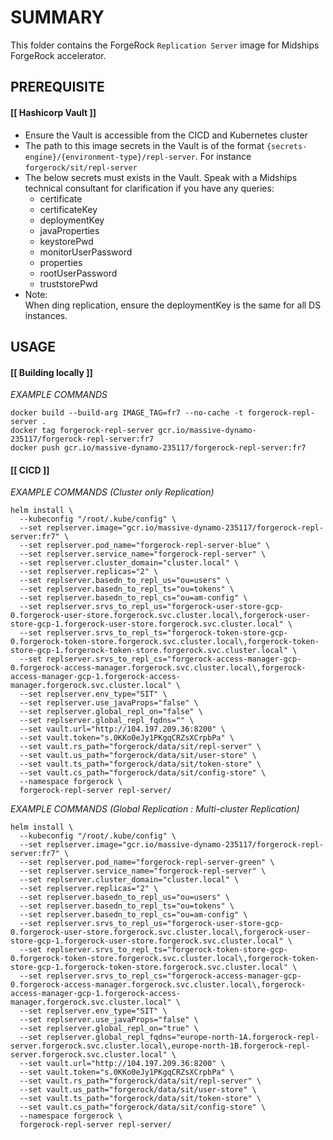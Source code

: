 # **SUMMARY**

This folder contains the ForgeRock `Replication Server` image for Midships ForgeRock accelerator.

## **PREREQUISITE**

#### [[ Hashicorp Vault ]]
- Ensure the Vault is accessible from the CICD and Kubernetes cluster
- The path to this image secrets in the Vault is of the format `{secrets-engine}/{environment-type}/repl-server`. For instance `forgerock/sit/repl-server`
- The below secrets must exists in the Vault. Speak with a Midships technical consultant for clarification if you have any queries:
  - certificate
  - certificateKey
  - deploymentKey
  - javaProperties
  - keystorePwd
  - monitorUserPassword
  - properties
  - rootUserPassword
  - truststorePwd
- Note: <br/>
  When ding replication, ensure the deploymentKey is the same for all DS instances.

## **USAGE**

#### [[ Building locally ]]
_EXAMPLE COMMANDS_
```
docker build --build-arg IMAGE_TAG=fr7 --no-cache -t forgerock-repl-server .
docker tag forgerock-repl-server gcr.io/massive-dynamo-235117/forgerock-repl-server:fr7
docker push gcr.io/massive-dynamo-235117/forgerock-repl-server:fr7
```


#### [[ CICD ]]
_EXAMPLE COMMANDS (Cluster only Replication)_
```
helm install \
  --kubeconfig "/root/.kube/config" \
  --set replserver.image="gcr.io/massive-dynamo-235117/forgerock-repl-server:fr7" \
  --set replserver.pod_name="forgerock-repl-server-blue" \
  --set replserver.service_name="forgerock-repl-server" \
  --set replserver.cluster_domain="cluster.local" \
  --set replserver.replicas="2" \
  --set replserver.basedn_to_repl_us="ou=users" \
  --set replserver.basedn_to_repl_ts="ou=tokens" \
  --set replserver.basedn_to_repl_cs="ou=am-config" \
  --set replserver.srvs_to_repl_us="forgerock-user-store-gcp-0.forgerock-user-store.forgerock.svc.cluster.local\,forgerock-user-store-gcp-1.forgerock-user-store.forgerock.svc.cluster.local" \
  --set replserver.srvs_to_repl_ts="forgerock-token-store-gcp-0.forgerock-token-store.forgerock.svc.cluster.local\,forgerock-token-store-gcp-1.forgerock-token-store.forgerock.svc.cluster.local" \
  --set replserver.srvs_to_repl_cs="forgerock-access-manager-gcp-0.forgerock-access-manager.forgerock.svc.cluster.local\,forgerock-access-manager-gcp-1.forgerock-access-manager.forgerock.svc.cluster.local" \
  --set replserver.env_type="SIT" \
  --set replserver.use_javaProps="false" \
  --set replserver.global_repl_on="false" \
  --set replserver.global_repl_fqdns="" \
  --set vault.url="http://104.197.209.36:8200" \
  --set vault.token="s.0KKo0eJy1PKgqCRZsXCrpbPa" \
  --set vault.rs_path="forgerock/data/sit/repl-server" \
  --set vault.us_path="forgerock/data/sit/user-store" \
  --set vault.ts_path="forgerock/data/sit/token-store" \
  --set vault.cs_path="forgerock/data/sit/config-store" \
  --namespace forgerock \
  forgerock-repl-server repl-server/
```

_EXAMPLE COMMANDS (Global Replication : Multi-cluster Replication)_
```
helm install \
  --kubeconfig "/root/.kube/config" \
  --set replserver.image="gcr.io/massive-dynamo-235117/forgerock-repl-server:fr7" \
  --set replserver.pod_name="forgerock-repl-server-green" \
  --set replserver.service_name="forgerock-repl-server" \
  --set replserver.cluster_domain="cluster.local" \
  --set replserver.replicas="2" \
  --set replserver.basedn_to_repl_us="ou=users" \
  --set replserver.basedn_to_repl_ts="ou=tokens" \
  --set replserver.basedn_to_repl_cs="ou=am-config" \
  --set replserver.srvs_to_repl_us="forgerock-user-store-gcp-0.forgerock-user-store.forgerock.svc.cluster.local\,forgerock-user-store-gcp-1.forgerock-user-store.forgerock.svc.cluster.local" \
  --set replserver.srvs_to_repl_ts="forgerock-token-store-gcp-0.forgerock-token-store.forgerock.svc.cluster.local\,forgerock-token-store-gcp-1.forgerock-token-store.forgerock.svc.cluster.local" \
  --set replserver.srvs_to_repl_cs="forgerock-access-manager-gcp-0.forgerock-access-manager.forgerock.svc.cluster.local\,forgerock-access-manager-gcp-1.forgerock-access-manager.forgerock.svc.cluster.local" \
  --set replserver.env_type="SIT" \
  --set replserver.use_javaProps="false" \
  --set replserver.global_repl_on="true" \
  --set replserver.global_repl_fqdns="europe-north-1A.forgerock-repl-server.forgerock.svc.cluster.local\,europe-north-1B.forgerock-repl-server.forgerock.svc.cluster.local" \
  --set vault.url="http://104.197.209.36:8200" \
  --set vault.token="s.0KKo0eJy1PKgqCRZsXCrpbPa" \
  --set vault.rs_path="forgerock/data/sit/repl-server" \
  --set vault.us_path="forgerock/data/sit/user-store" \
  --set vault.ts_path="forgerock/data/sit/token-store" \
  --set vault.cs_path="forgerock/data/sit/config-store" \
  --namespace forgerock \
  forgerock-repl-server repl-server/
```
